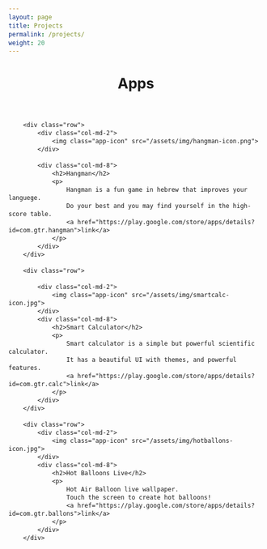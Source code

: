 ```yaml
---
layout: page
title: Projects
permalink: /projects/
weight: 20
---
```


<main class="container">
                <style>
                    .app-icon {
                        margin-top: 25px;
                    }
                </style>
		<header>
			<h1>Apps</h1>
		</header>

		<div class="row">
			<div class="col-md-2">
				<img class="app-icon" src="/assets/img/hangman-icon.png">
			</div>

			<div class="col-md-8">
				<h2>Hangman</h2>
				<p>
					Hangman is a fun game in hebrew that improves your languege.
					Do your best and you may find yourself in the high-score table.
					<a href="https://play.google.com/store/apps/details?id=com.gtr.hangman">link</a>
				</p>
			</div>
		</div>

		<div class="row">

			<div class="col-md-2">
				<img class="app-icon" src="/assets/img/smartcalc-icon.jpg">
			</div>
			<div class="col-md-8">
				<h2>Smart Calculator</h2>
				<p>
					Smart calculator is a simple but powerful scientific calculator.
					It has a beautiful UI with themes, and powerful features.
					<a href="https://play.google.com/store/apps/details?id=com.gtr.calc">link</a>
				</p>
			</div>
		</div>

		<div class="row">
			<div class="col-md-2">
				<img class="app-icon" src="/assets/img/hotballons-icon.jpg">
			</div>
			<div class="col-md-8">
				<h2>Hot Balloons Live</h2>
				<p>
					Hot Air Balloon live wallpaper.
					Touch the screen to create hot balloons!
					<a href="https://play.google.com/store/apps/details?id=com.gtr.ballons">link</a>
				</p>
			</div>
		</div>

</main>
